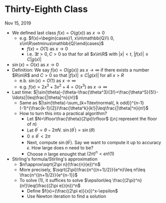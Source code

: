 # Thirty-Eighth Class
Nov 15, 2019
* We defined last class $f(x)=O(g(x))$ as $x\to0$
  * e.g. $f(x)=\begin{cases}1, x\in\mathbb{Q}\\ 0, x\in\R\setminus\mathbb{Q}\end{cases}$
    * $f(x)=O(1)$ as $x\to0$
    * i.e. $\exists t>0, C>0$ so that for all $x\in\R$ with $|x|<t$, $|f(x)|\leq C|g(x)|$
* $\sin(x)=O(x)$ as $x\to0$
* Definition: We say $f(x)=O(g(x))$ as $x\to\infty$ if there exists a number $R\in\R$ and $C>0$ so that $|f(x)|\leq C|g(x)|$ for all $x>R$
  * e.b. $\sin(x)=O(1)$ as $x\to\infty$
  * e.g. $f(x)=2x^3+3x^2+4=O(x^3)$ as $x\to\infty$
* Last time: $|\sin(\theta)-(\theta-\frac{\theta^3}{3!}+\frac{\theta^5}{5!}-\ldots)|\leq\frac{|\theta|^n}{n!}$
  * Same as $|\sin(\theta)-\sum_{k=1\textnormal{, k odd}}^{n-1}(-1)^{\frac{k-1}{2}}\frac{\theta^k}{k!}|\leq\frac{|\theta|^n}{n!}$
  * How to turn this into a practical algorithm?
    * Let $N=\lfloor\frac{\theta}{2\pi}\rfloor$ ($\lfloor n\rfloor$ represent the floor of $n$)
    * Let $\theta^\prime=\theta-2\pi N$. $\sin(\theta^\prime)=\sin(\theta)$
    * $0\leq\theta^\prime<2\pi$
    * Next, compute $\sin(\theta^\prime)$. Say we want to compute it up to accuracy $\epsilon$. How large does $n$ need to be? 
    * Choose $n$ large enought that $(2\pi)^n<\epsilon n! (1)$
* Stirling's formula/Stirling's approximation
  * $n!\approx\sqrt{2\pi n}(\frac{n}{e})^n$
  * More precisely, $\sqrt{2\pi}\frac{n^{(n+1)/2}}{e^n}\leq n!\leq \frac{n^{(n+1)/2}}{e^{n-1}}$
  * To solve $(1)$, it suffices to solve $\epsilon\leq \frac{(2\pi)^n}{n!}\leq(\frac{(2\pi e)}{n})^n$
    * Define $f(x)=(\frac{(2\pi e)}{x})^x-\epsilon$
    * Use Newton iteration to find a solution